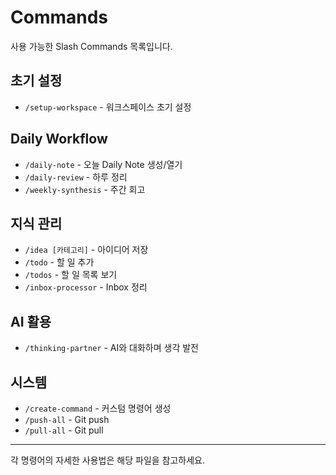 # Commands

사용 가능한 Slash Commands 목록입니다.

## 초기 설정

- `/setup-workspace` - 워크스페이스 초기 설정

## Daily Workflow

- `/daily-note` - 오늘 Daily Note 생성/열기
- `/daily-review` - 하루 정리
- `/weekly-synthesis` - 주간 회고

## 지식 관리

- `/idea [카테고리]` - 아이디어 저장
- `/todo` - 할 일 추가
- `/todos` - 할 일 목록 보기
- `/inbox-processor` - Inbox 정리

## AI 활용

- `/thinking-partner` - AI와 대화하며 생각 발전

## 시스템

- `/create-command` - 커스텀 명령어 생성
- `/push-all` - Git push
- `/pull-all` - Git pull

---

각 명령어의 자세한 사용법은 해당 파일을 참고하세요.
